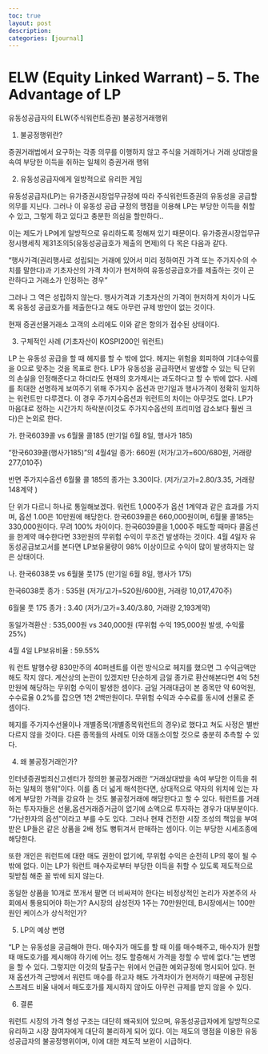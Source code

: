 ```yaml
---
toc: true
layout: post
description:
categories: [journal]
---
```

# ELW (Equity Linked Warrant) – 5. The Advantage of LP

유동성공급자의 ELW(주식워런트증권) 불공정거래행위

1. 불공정행위란?

증권거래법에서 요구하는 각종 의무를 이행하지 않고 주식을 거래하거나 거래 상대방을 속여 부당한 이득을 취하는 일체의 증권거래 행위

2. 유동성공급자에게 일방적으로 유리한 게임

유동성공급자(LP)는 유가증권시장업무규정에 따라 주식워런트증권의 유동성을 공급할 의무를 지닌다. 그러나 이 유동성 공급 규정의 맹점을 이용해 LP는 부당한 이득을 취할 수 있고, 그렇게 하고 있다고 충분한 의심을 할만하다..

이는 제도가 LP에게 일방적으로 유리하도록 정해져 있기 때문이다. 유가증권시장업무규정시행세칙 제31조의5(유동성공급호가 제출의 면제)의 다 목은 다음과 같다.

“행사가격(권리행사로 성립되는 거래에 있어서 미리 정하여진 가격 또는 주가지수의 수치를 말한다)과 기초자산의 가격 차이가 현저하여 유동성공급호가를 제출하는 것이 곤란하다고 거래소가 인정하는 경우”

그러나 그 역은 성립하지 않는다. 행사가격과 기초자산의 가격이 현저하게 차이가 나도록 유동성 공급호가를 제출한다고 해도 아무런 규제 방안이 없는 것이다.

현재 증권선물거래소 고객의 소리에도 이와 같은 항의가 접수된 상태이다.

3. 구체적인 사례 (기초자산이 KOSPI200인 워런트)

LP 는 유동성 공급을 할 때 헤지를 할 수 밖에 없다. 헤지는 위험을 회피하여 기대수익률을 0으로 맞추는 것을 목표로 한다. LP가 유동성을 공급하면서 발생할 수 있는 틱 단위의 손실을 인정해준다고 하더라도 현재의 호가제시는 과도하다고 할 수 밖에 없다. 사례를 최대한 선명하게 보여주기 위해 주가지수 옵션과 만기일과 행사가격이 정확히 일치하는 워런트만 다루겠다. 이 경우 주가지수옵션과 워런트의 차이는 아무것도 없다. LP가 마음대로 정하는 시간가치 하락분(이것도 주가지수옵션의 프리미엄 감소보다 훨씬 크다)은 논외로 한다.

가. 한국6039콜 vs 6월물 콜185 (만기일 6월 8일, 행사가 185)

“한국6039콜(행사가185)”의 4월4일 종가: 660원 (저가/고가=600/680원, 거래량 277,010주)

반면 주가지수옵션 6월물 콜 185의 종가는 3.30이다. (저가/고가=2.80/3.35, 거래량 148계약 )

단 위가 다르니 하나로 통일해보겠다. 워런트 1,000주가 옵션 1계약과 같은 효과를 가지며, 옵션 1.00은 10만원에 해당한다. 한국6039콜은 660,000원이며, 6월물 콜185는 330,000원이다. 무려 100% 차이이다. 한국6039콜을 1,000주 매도할 때마다 콜옵션을 한계약 매수한다면 33만원의 무위험 수익이 무조건 발생하는 것이다. 4월 4일자 유동성공급보고서를 본다면 LP보유물량이 98% 이상이므로 수익이 많이 발생하지는 않은 상태이다.

나. 한국6038풋 vs 6월물 풋175 (만기일 6월 8일, 행사가 175)

한국6038풋 종가 : 535원 (저가/고가=520원/600원, 거래량 10,017,470주)

6월물 풋 175 종가 : 3.40 (저가/고가=3.40/3.80, 거래량 2,193계약)

동일가격환산 : 535,000원 vs 340,000원 (무위험 수익 195,000원 발생, 수익률 25%)

4월 4일 LP보유비율 : 59.55%

워 런트 발행수량 830만주의 40퍼센트를 이런 방식으로 헤지를 했으면 그 수익금액만 해도 작지 않다. 계산상의 논란이 있겠지만 단순하게 금일 종가로 환산해본다면 4억 5천만원에 해당하는 무위험 수익이 발생한 셈이다. 금일 거래대금이 본 종목만 약 60억원, 수수료율 0.2%를 잡으면 1천 2백만원이다. 무위험 수익과 수수료를 동시에 선물로 준 셈이다.

헤지를 주가지수선물이나 개별종목(개별종목워런트의 경우)로 했다고 쳐도 사정은 별반 다르지 않을 것이다. 다른 종목들의 사례도 이와 대동소이할 것으로 충분히 추측할 수 있다.

4. 왜 불공정거래인가?

인터넷증권범죄신고센터가 정의한 불공정거래란 “거래상대방을 속여 부당한 이득을 취하는 일체의 행위”이다. 이를 좀 더 넓게 해석한다면, 상대적으로 약자의 위치에 있는 자에게 부당한 가격을 강요하 는 것도 불공정거래에 해당한다고 할 수 있다. 워런트를 거래하는 투자자들은 선물,옵션거래증거금이 없기에 소액으로 투자하는 경우가 대부분이다. “가난한자의 옵션”이라고 부를 수도 있다. 그러나 현재 건전한 시장 조성의 책임을 부여받은 LP들은 같은 상품을 2배 정도 뻥튀겨서 판매하는 셈이다. 이는 부당한 시세조종에 해당한다.

또한 개인은 워런트에 대한 매도 권한이 없기에, 무위험 수익은 순전히 LP의 몫이 될 수밖에 없다. 이는 LP가 워런트 매수자로부터 부당한 이득을 취할 수 있도록 제도적으로 뒷받침 해준 꼴 밖에 되지 않는다.

동일한 상품을 10개로 쪼개서 팔면 더 비싸져야 한다는 비정상적인 논리가 자본주의 사회에서 통용되어야 하는가? A시장의 삼성전자 1주는 70만원인데, B시장에서는 100만원인 케이스가 상식적인가?

5. LP의 예상 변명

“LP 는 유동성을 공급해야 한다. 매수자가 매도를 할 때 이를 매수해주고, 매수자가 원할 때 매도호가를 제시해야 하기에 어느 정도 할증해서 가격을 정할 수 밖에 없다.”는 변명을 할 수 있다. 그렇지만 이것의 탈출구는 위에서 언급한 예외규정에 명시되어 있다. 현재 옵션가격 근방에서 워런트 매수를 하고자 해도 가격차이가 현저하기 때문에 규정된 스프레드 비율 내에서 매도호가를 제시하지 않아도 아무런 규제를 받지 않을 수 있다.

6. 결론

워런트 시장의 가격 형성 구조는 대단히 왜곡되어 있으며, 유동성공급자에게 일방적으로 유리하고 시장 참여자에게 대단히 불리하게 되어 있다. 이는 제도의 맹점을 이용한 유동성공급자의 불공정행위이며, 이에 대한 제도적 보완이 시급하다.